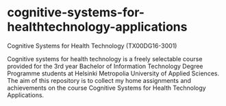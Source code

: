 # cognitive-systems-for-healthtechnology-applications
Cognitive Systems for Health Technology (TX00DG16-3001)

Cognitive systems for health technology is a freely selectable course provided for the 3rd year Bachelor of Information Technology Degree Programme students at Helsinki Metropolia University of Applied Sciences. The aim of this repository is to collect my home assignments and achievements on the course Cognitive Systems for Health Technology Applications.
